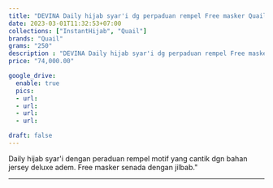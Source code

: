 ```yaml
---
title: "DEVINA Daily hijab syar'i dg perpaduan rempel Free masker Quail Hijab bahan jersey deluxe"
date: 2023-03-01T11:32:53+07:00
collections: ["InstantHijab", "Quail"]
brands: "Quail"
grams: "250"
description : "DEVINA Daily hijab syar'i dg perpaduan rempel Free masker Quail Hijab bahan jersey deluxe"
price: "74,000.00"

google_drive:
  enable: true
  pics:
  - url: 
  - url: 
  - url: 
  - url: 

draft: false
---
```


Daily hijab syar'i dengan peraduan rempel motif yang cantik dgn bahan jersey deluxe adem. Free masker senada dengan jilbab."

-----------    
 
